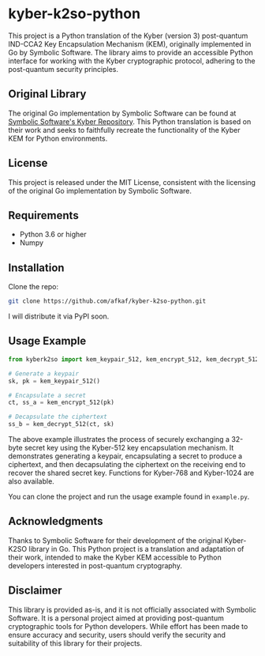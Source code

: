 # kyber-k2so-python

This project is a Python translation of the Kyber (version 3) post-quantum IND-CCA2 Key Encapsulation Mechanism (KEM), originally implemented in Go by Symbolic Software. The library aims to provide an accessible Python interface for working with the Kyber cryptographic protocol, adhering to the post-quantum security principles.

## Original Library

The original Go implementation by Symbolic Software can be found at [Symbolic Software's Kyber Repository](https://github.com/symbolicsoft/kyber-k2so). This Python translation is based on their work and seeks to faithfully recreate the functionality of the Kyber KEM for Python environments.

## License

This project is released under the MIT License, consistent with the licensing of the original Go implementation by Symbolic Software.

## Requirements

- Python 3.6 or higher
- Numpy

## Installation

Clone the repo:
```bash
git clone https://github.com/afkaf/kyber-k2so-python.git
```

I will distribute it via PyPI soon.

## Usage Example

```python
from kyberk2so import kem_keypair_512, kem_encrypt_512, kem_decrypt_512

# Generate a keypair
sk, pk = kem_keypair_512()

# Encapsulate a secret
ct, ss_a = kem_encrypt_512(pk)

# Decapsulate the ciphertext
ss_b = kem_decrypt_512(ct, sk)
```

The above example illustrates the process of securely exchanging a 32-byte secret key using the Kyber-512 key encapsulation mechanism. It demonstrates generating a keypair, encapsulating a secret to produce a ciphertext, and then decapsulating the ciphertext on the receiving end to recover the shared secret key. Functions for Kyber-768 and Kyber-1024 are also available.

You can clone the project and run the usage example found in `example.py`.

## Acknowledgments

Thanks to Symbolic Software for their development of the original Kyber-K2SO library in Go. This Python project is a translation and adaptation of their work, intended to make the Kyber KEM accessible to Python developers interested in post-quantum cryptography.

## Disclaimer

This library is provided as-is, and it is not officially associated with Symbolic Software. It is a personal project aimed at providing post-quantum cryptographic tools for Python developers. While effort has been made to ensure accuracy and security, users should verify the security and suitability of this library for their projects.